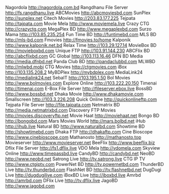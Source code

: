 Nagordola 	 http://nagordola.com.bd
Rangdhanu File Server 	 http://fs.rangdhanu.live
ABCMovies 	 http://abcmoviesbd.com
SunPlex 	 http://sunplex.net
Citech Movies 	 http://203.83.177.225
Tejpata 	 http://tajpata.com
Movie Mela 	 http://www.moviemela.live
Crazy CTG 	 http://crazyctg.com
MegaPlex BD 	 http://www.megaplexbd.com
Surzo Mama 	 http://103.85.235.254
Fun Time BD 	 http://funtimebd.com
MLS BD 	 http://mls-bd.com
Fmovies 	 http://fmovies.to/home
Kalponik 	 http://www.kalponik.net.bd
Relax Time 	 http://103.29.127.14
MovieBox BD 	 http://movieboxbd.com
Unique FTP 	 http://103.91.144.230
ABCFlix BD 	 http://abcflixbd.com
GC Global 	 http://103.113.16.46
DFN BD Media 	 http://media.dfnbd.net
Panda Club BD 	 http://pandaclubbd.com
MLWBD 	 http://mlwbd.mobi
CTG Movies 	 http://ctgmovies.com
iBox 	 http://103.135.208.2
MyBDPlex 	 http://mybdplex.com
MediaLink24 	 http://medialink24.net
SebaIT 	 http://103.195.1.50
Bol Movies 	 http://www.bolmovies.com
Explore Online 	 http://103.222.20.150
Timenai 	 http://timenai.com
E-Box File Server 	 http://fileserver.ebox.live
BossBD 	 http://www.bossbd.net
Dhaka Movie 	 http://www.dhakamovie.com
Smallscreen 	 http://103.3.226.208
Quick Online 	 http://quickonlineftp.com
Tejpata File Server 	 http://file.tajpata.com
Netmatrix BD 	 http://media.netmatrixbd.com
Discovery FTP Movies 	 http://movies.discoveryftp.net
Movie Haat 	 http://moviehaat.net
Bongo BD 	 http://bongobd.com
Mars Movies World 	 http://mars.bolbd.net
iHub 	 http://ihub.live
Natural BD 	 http://www.naturalbd.com
Showtime BD 	 http://showtimebd.com
Dhaka FTP 	 http://dhakaftp.com
Cine Bioscope 	 http://www.cinebioscope.com
Mathanosto 	 http://mathanosto.top
Movieserver 	 http://www.movieserver.net
BeeFlix 	 http://www.beeflix.biz
Dflix File Server 	 http://fs1.dflix.live
VDO Mela 	 http://vdomela.com
Skyview Online 	 http://www.timepassbd.live
CandyBD 	 http://candybd.net
NeoBD 	 http://www.neobd.net
Satrong Live 	 http://tv.satrong.live
CTG IP TV 	 http://www.ctgiptv.com
PowerNet BD 	 http://tv.powernetbd.com
ThunderBD Live 	 http://tv.thunderbd.com
FlashNet BD 	 http://tv.flashnetbd.net
DugDugi Live 	 http://dugdugilive.com
iBoxBD Live 	 http://iboxbd.live
Amrbd 	 http://amrbd.com
DFlix Live 	 http://tv.dflix.live
JagoBD 	 http://www.jagobd.com

